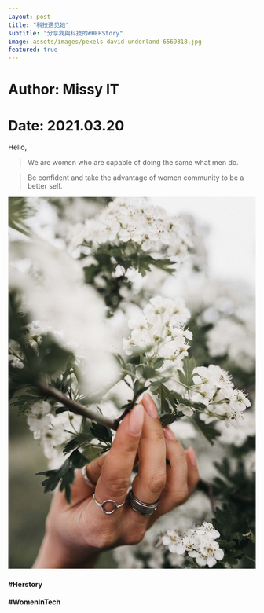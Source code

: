 ```yaml
---
Layout: post
title: "科技遇见她"
subtitle: "分享我與科技的#HERStory"
image: assets/images/pexels-david-underland-6569318.jpg
featured: true
---
```


# Author: Missy IT 
# Date: 2021.03.20

Hello, 

>We are women who are capable of doing the same what men do.

>Be confident and take the advantage of women community to be a better self.

![001](../assets/images/pexels-monica-turlui-7137553.jpg)

#### #Herstory 
#### #WomenInTech
